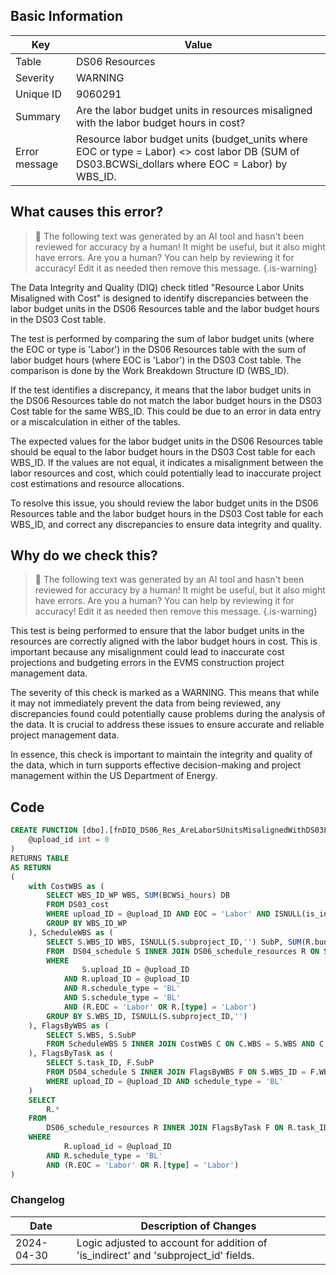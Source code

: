 ## Basic Information

| Key           | Value                                                                                                                                          |
| ------------- | ---------------------------------------------------------------------------------------------------------------------------------------------- |
| Table         | DS06 Resources                                                                                                                                 |
| Severity      | WARNING                                                                                                                                        |
| Unique ID     | 9060291                                                                                                                                        |
| Summary       | Are the labor budget units in resources misaligned with the labor budget hours in cost?                                                        |
| Error message | Resource labor budget units (budget_units where EOC or type = Labor) <> cost labor DB (SUM of DS03.BCWSi_dollars where EOC = Labor) by WBS_ID. |

## What causes this error?

> :robot: The following text was generated by an AI tool and hasn't been reviewed for accuracy by a human! It might be useful, but it also might have errors. Are you a human? You can help by reviewing it for accuracy! Edit it as needed then remove this message.
> {.is-warning}

The Data Integrity and Quality (DIQ) check titled "Resource Labor Units Misaligned with Cost" is designed to identify discrepancies between the labor budget units in the DS06 Resources table and the labor budget hours in the DS03 Cost table.

The test is performed by comparing the sum of labor budget units (where the EOC or type is 'Labor') in the DS06 Resources table with the sum of labor budget hours (where EOC is 'Labor') in the DS03 Cost table. The comparison is done by the Work Breakdown Structure ID (WBS_ID).

If the test identifies a discrepancy, it means that the labor budget units in the DS06 Resources table do not match the labor budget hours in the DS03 Cost table for the same WBS_ID. This could be due to an error in data entry or a miscalculation in either of the tables.

The expected values for the labor budget units in the DS06 Resources table should be equal to the labor budget hours in the DS03 Cost table for each WBS_ID. If the values are not equal, it indicates a misalignment between the labor resources and cost, which could potentially lead to inaccurate project cost estimations and resource allocations.

To resolve this issue, you should review the labor budget units in the DS06 Resources table and the labor budget hours in the DS03 Cost table for each WBS_ID, and correct any discrepancies to ensure data integrity and quality.

## Why do we check this?

> :robot: The following text was generated by an AI tool and hasn't been reviewed for accuracy by a human! It might be useful, but it also might have errors. Are you a human? You can help by reviewing it for accuracy! Edit it as needed then remove this message.
> {.is-warning}

This test is being performed to ensure that the labor budget units in the resources are correctly aligned with the labor budget hours in cost. This is important because any misalignment could lead to inaccurate cost projections and budgeting errors in the EVMS construction project management data.

The severity of this check is marked as a WARNING. This means that while it may not immediately prevent the data from being reviewed, any discrepancies found could potentially cause problems during the analysis of the data. It is crucial to address these issues to ensure accurate and reliable project management data.

In essence, this check is important to maintain the integrity and quality of the data, which in turn supports effective decision-making and project management within the US Department of Energy.

## Code

```sql
CREATE FUNCTION [dbo].[fnDIQ_DS06_Res_AreLaborSUnitsMisalignedWithDS03LaborSHours] (
	@upload_id int = 0
)
RETURNS TABLE
AS RETURN
(
	with CostWBS as (
		SELECT WBS_ID_WP WBS, SUM(BCWSi_hours) DB
		FROM DS03_cost
		WHERE upload_ID = @upload_ID AND EOC = 'Labor' AND ISNULL(is_indirect,'') <> 'Y'
		GROUP BY WBS_ID_WP
	), ScheduleWBS as (
		SELECT S.WBS_ID WBS, ISNULL(S.subproject_ID,'') SubP, SUM(R.budget_units) Budget
		FROM  DS04_schedule S INNER JOIN DS06_schedule_resources R ON S.task_ID = R.task_ID AND ISNULL(S.subproject_ID,'') = ISNULL(R.subproject_ID,'')
		WHERE
				S.upload_ID = @upload_ID
			AND R.upload_ID = @upload_ID
			AND R.schedule_type = 'BL'
			AND S.schedule_type = 'BL'
			AND (R.EOC = 'Labor' OR R.[type] = 'Labor')
		GROUP BY S.WBS_ID, ISNULL(S.subproject_ID,'')
	), FlagsByWBS as (
		SELECT S.WBS, S.SubP
		FROM ScheduleWBS S INNER JOIN CostWBS C ON C.WBS = S.WBS AND C.DB <> S.Budget
	), FlagsByTask as (
		SELECT S.task_ID, F.SubP
		FROM DS04_schedule S INNER JOIN FlagsByWBS F ON S.WBS_ID = F.WBS AND ISNULL(S.subproject_ID,'') = F.SubP
		WHERE upload_ID = @upload_ID AND schedule_type = 'BL'
	)
	SELECT
		R.*
	FROM
		DS06_schedule_resources R INNER JOIN FlagsByTask F ON R.task_ID = F.task_ID AND ISNULL(R.subproject_ID,'') = F.SubP
	WHERE
			R.upload_id = @upload_ID
		AND R.schedule_type = 'BL'
		AND (R.EOC = 'Labor' OR R.[type] = 'Labor')
)
```

### Changelog

| Date       | Description of Changes                                                              |
| ---------- | ----------------------------------------------------------------------------------- |
| 2024-04-30 | Logic adjusted to account for addition of 'is_indirect' and 'subproject_id' fields. |
